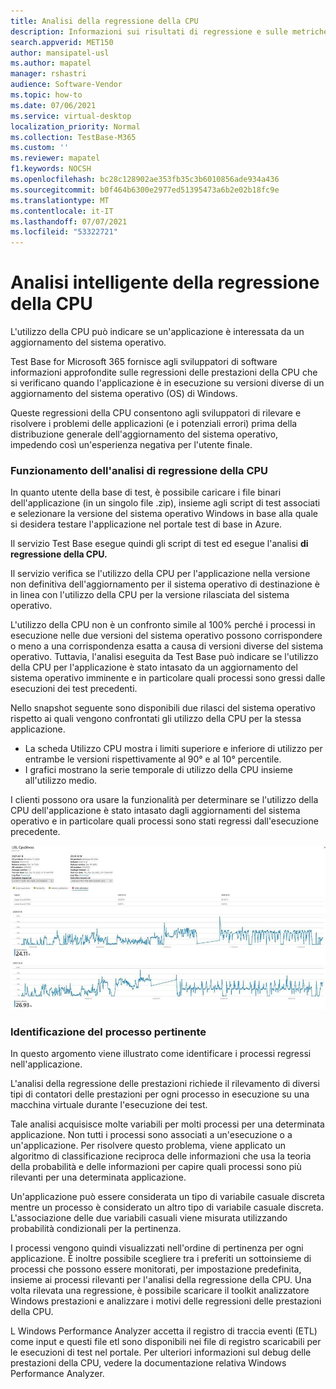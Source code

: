 ```yaml
---
title: Analisi della regressione della CPU
description: Informazioni sui risultati di regressione e sulle metriche per l'utilizzo della CPU
search.appverid: MET150
author: mansipatel-usl
ms.author: mapatel
manager: rshastri
audience: Software-Vendor
ms.topic: how-to
ms.date: 07/06/2021
ms.service: virtual-desktop
localization_priority: Normal
ms.collection: TestBase-M365
ms.custom: ''
ms.reviewer: mapatel
f1.keywords: NOCSH
ms.openlocfilehash: bc28c128902ae353fb35c3b6010856ade934a436
ms.sourcegitcommit: b0f464b6300e2977ed51395473a6b2e02b18fc9e
ms.translationtype: MT
ms.contentlocale: it-IT
ms.lasthandoff: 07/07/2021
ms.locfileid: "53322721"
---
```

# <a name="intelligent-cpu-regression-analysis"></a>Analisi intelligente della regressione della CPU

L'utilizzo della CPU può indicare se un'applicazione è interessata da un aggiornamento del sistema operativo. 

Test Base for Microsoft 365 fornisce agli sviluppatori di software informazioni approfondite sulle regressioni delle prestazioni della CPU che si verificano quando l'applicazione è in esecuzione su versioni diverse di un aggiornamento del sistema operativo (OS) di Windows. 

Queste regressioni della CPU consentono agli sviluppatori di rilevare e risolvere i problemi delle applicazioni (e i potenziali errori) prima della distribuzione generale dell'aggiornamento del sistema operativo, impedendo così un'esperienza negativa per l'utente finale.


### <a name="how-cpu-regression-analysis-works"></a>Funzionamento dell'analisi di regressione della CPU ###

In quanto utente della base di test, è possibile caricare i file binari dell'applicazione (in un singolo file .zip), insieme agli script di test associati e selezionare la versione del sistema operativo Windows in base alla quale si desidera testare l'applicazione nel portale test di base in Azure. 

Il servizio Test Base esegue quindi gli script di test ed esegue l'analisi **di regressione della CPU.** 

Il servizio verifica se l'utilizzo della CPU per l'applicazione nella versione non definitiva dell'aggiornamento per il sistema operativo di destinazione è in linea con l'utilizzo della CPU per la versione rilasciata del sistema operativo. 

L'utilizzo della CPU non è un confronto simile al 100% perché i processi in esecuzione nelle due versioni del sistema operativo possono corrispondere o meno a una corrispondenza esatta a causa di versioni diverse del sistema operativo. Tuttavia, l'analisi eseguita da Test Base può indicare se l'utilizzo della CPU per l'applicazione è stato intasato da un aggiornamento del sistema operativo imminente e in particolare quali processi sono gressi dalle esecuzioni dei test precedenti.

Nello snapshot seguente sono disponibili due rilasci del sistema operativo rispetto ai quali vengono confrontati gli utilizzo della CPU per la stessa applicazione. 
-   La scheda Utilizzo CPU mostra i limiti superiore e inferiore di utilizzo per entrambe le versioni rispettivamente al 90° e al 10° percentile. 
-   I grafici mostrano la serie temporale di utilizzo della CPU insieme all'utilizzo medio. 

I clienti possono ora usare la funzionalità per determinare se l'utilizzo della CPU dell'applicazione è stato intasato dagli aggiornamenti del sistema operativo e in particolare quali processi sono stati regressi dall'esecuzione precedente.


![Analisi della regressione della CPU](Media/cpu-regression-analysis.jpg)

### <a name="relevant-process-identification"></a>Identificazione del processo pertinente ###

In questo argomento viene illustrato come identificare i processi regressi nell'applicazione. 

L'analisi della regressione delle prestazioni richiede il rilevamento di diversi tipi di contatori delle prestazioni per ogni processo in esecuzione su una macchina virtuale durante l'esecuzione dei test. 

Tale analisi acquisisce molte variabili per molti processi per una determinata applicazione. Non tutti i processi sono associati a un'esecuzione o a un'applicazione. Per risolvere questo problema, viene applicato un algoritmo di classificazione reciproca delle informazioni che usa la teoria della probabilità e delle informazioni per capire quali processi sono più rilevanti per una determinata applicazione. 

Un'applicazione può essere considerata un tipo di variabile casuale discreta mentre un processo è considerato un altro tipo di variabile casuale discreta. L'associazione delle due variabili casuali viene misurata utilizzando probabilità condizionali per la pertinenza. 

I processi vengono quindi visualizzati nell'ordine di pertinenza per ogni applicazione. È inoltre possibile scegliere tra i preferiti un sottoinsieme di processi che possono essere monitorati, per impostazione predefinita, insieme ai processi rilevanti per l'analisi della regressione della CPU. Una volta rilevata una regressione, è possibile scaricare il toolkit analizzatore Windows prestazioni e analizzare i motivi delle regressioni delle prestazioni della CPU. 

L Windows Performance Analyzer accetta il registro di traccia eventi (ETL) come input e questi file etl sono disponibili nei file di registro scaricabili per le esecuzioni di test nel portale. Per ulteriori informazioni sul debug delle prestazioni della CPU, vedere la documentazione relativa Windows Performance Analyzer.

